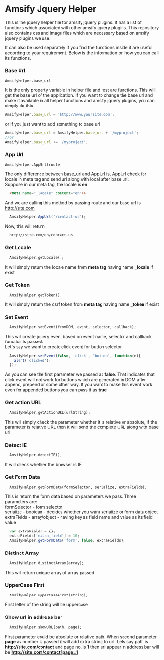 # Amsify Jquery Helper
This is the jquery helper file for amsify jquery plugins. It has a list of functions which associated with other amsify jquery plugins. This repository also contains css and image files which are necessary based on amsify jquery plugins we use.

It can also be used separately if you find the functions inside it are useful according to your requirement. Below is the information on how you can call its functions.

### Base Url 
```txt
AmsifyHelper.base_url
```
It is the only property variable in helper file and rest are functions. This will get the base url of the application. If you want to change the base url and make it available in all helper functions and amsify jquery plugins, you can simply do this

```js
AmsifyHelper.base_url = 'http://www.yoursite.com';
```
or if you just want to add something to base url
```js
AmsifyHelper.base_url = AmsifyHelper.base_url + '/myproject';
//or
AmsifyHelper.base_url += '/myproject';
```

### App Url
```txt
AmsifyHelper.AppUrl(route)
```
The only difference between base_url and AppUrl is, AppUrl check for locale in meta tag and send url along with local after base url.
<br/>
Suppose in our meta tag, the locale is **en**
```html
  <meta name="_locale" content="en"/>
```
And we are calling this method by passing route and our base url is http://site.com
```js
  AmsifyHelper.AppUrl('/contact-us');
```
Now, this will return
```txt
  http://site.com/en/contact-us
```

### Get Locale
```txt
  AmsifyHelper.getLocale();
```
It will simply return the locale name from **meta tag** having name **_locale** if exist

### Get Token
```txt
  AmsifyHelper.getToken();
```
It will simply return the csrf token from **meta tag** having name **_token** if exist

### Set Event
```txt
  AmsifyHelper.setEvent(fromDOM, event, selector, callback);
```
This will create jquery event based on event name, selector and callback function is passed.
<br/>
Let's say we want to create click event for button selector
```js
  AmsifyHelper.setEvent(false, 'click', 'button', function(e){
    alert('clicked');
  });
```
As you can see the first parameter we passed as **false**. That indicates that click event will not work for buttons which are generated in DOM after append, prepend or some other way. If you want to make this event work even for appended buttons you can pass it as **true**

### Get action URL
```txt
  AmsifyHelper.getActionURL(urlString);
```
This will simply check the parameter whether it is relative or absolute, if the parameter is relative URL then it will send the complete URL along with base url

### Detect IE
```txt
  AmsifyHelper.detectIE();
```
It will check whether the browser is IE

### Get Form Data
```txt
  AmsifyHelper.getFormData(formSelector, serialize, extraFields);
```
This is return the form data based on parameters we pass.
Three parameters are:
<br/>
formSelector - form selector 
<br/>
serialize - boolean - decides whether you want serialize or form data object
<br/>
extraFields - array/object - having key as field name and value as its field value
```js
  var extraFields = {};
  extraFields['extra_field'] = 10;
  AmsifyHelper.getFormData('form', false, extraFields);
```

### Distinct Array
```txt
  AmsifyHelper.distinctArray(array);
```
This will return unique array of array passed

### UpperCase First
```txt
  AmsifyHelper.upperCaseFirst(string);
```
First letter of the string will be uppercase

### Show url in address bar
```txt
  AmsifyHelper.showURL(path, page);
```
First parameter could be absolute or relative path. When second parameter **page** as number is passed it will add extra string to url. Lets say path is **http://site.com/contact** and page no. is **1** then url appear in address bar will be **http://site.com/contact?page=1**
